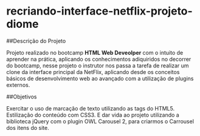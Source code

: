 # recriando-interface-netflix-projeto-diome

##Descrição do Projeto

Projeto realizado no bootcamp <strong>HTML Web Deveolper</strong> com o intuito de aprender na prática, aplicando os conhecimentos adiquiridos no decorrer do bootcamp, nesse projeto o instrutor nos passa a tarefa de realizar um clone da interface principal da NetFlix, aplicando desde os conceitos básicos de desenvolvimento web ao avançado com a utilização de plugins externos.

##Objetivos

Exercitar o uso de marcação de texto utilizando as tags do HTML5.
Estilização do conteúdo com CSS3.
E dar vida ao projeto utilizando a biblioteca jQuery com o plugin OWL Carousel 2, para criarmos o Carrousel dos itens do site.

